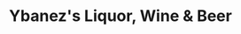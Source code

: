 ---
title: "Ybanez's Liquor, Wine & Beer"
url: /lamesa/ybanezs-liquor-wine-und-beer/
shop: Spirituosen
---